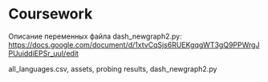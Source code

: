 # Coursework

Описание переменных файла dash_newgraph2.py: https://docs.google.com/document/d/1xtvCqSjs6RUEKgqgWT3gQ9PPWrgJPUuiddiEPSr_uuI/edit

all_languages.csv,
assets,
probing results,
dash_newgraph2.py
